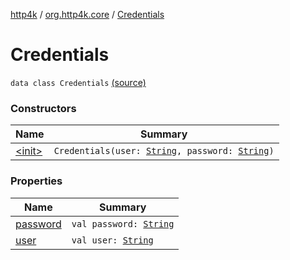 [http4k](../../index.md) / [org.http4k.core](../index.md) / [Credentials](./index.md)

# Credentials

`data class Credentials` [(source)](https://github.com/http4k/http4k/blob/master/http4k-core/src/main/kotlin/org/http4k/core/Credentials.kt#L3)

### Constructors

| Name | Summary |
|---|---|
| [&lt;init&gt;](-init-.md) | `Credentials(user: `[`String`](https://kotlinlang.org/api/latest/jvm/stdlib/kotlin/-string/index.html)`, password: `[`String`](https://kotlinlang.org/api/latest/jvm/stdlib/kotlin/-string/index.html)`)` |

### Properties

| Name | Summary |
|---|---|
| [password](password.md) | `val password: `[`String`](https://kotlinlang.org/api/latest/jvm/stdlib/kotlin/-string/index.html) |
| [user](user.md) | `val user: `[`String`](https://kotlinlang.org/api/latest/jvm/stdlib/kotlin/-string/index.html) |
